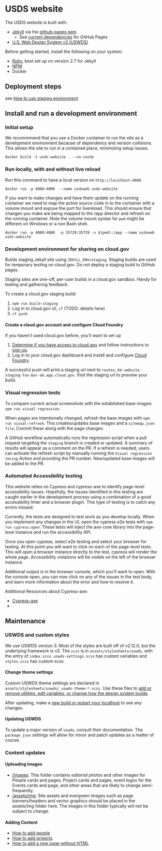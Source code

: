 # USDS website

The USDS website is built with:

- [Jekyll](https://jekyllrb.com/) via the [github-pages gem](https://rubygems.org/gems/github-pages)
  - See [current dependencies](https://pages.github.com/versions/) for GitHub Pages
- [U.S. Web Design System v3 (USWDS)](https://designsystem.digital.gov/)

Before getting started, install the following on your system:

- [Ruby](https://www.ruby-lang.org/en/documentation/installation/), best set up on version 2.7 for Jekyll
- [NPM](https://github.com/npm/cli)
- Docker

## Deployment steps
see [How to use staging environment](https://github.com/usds/website-management#how-to-use-the-usds-website-staging-environment)

## Install and run a development environment

### Initial setup
We recommmend that you use a Docker container to run the site as a development environment because of dependency and version collisions. This allows the site to run in a contained place, minimizing setup issues.

```
docker build -t usds-website . --no-cache
```

### Run locally, with and without live reload
Run this command to have a local version on `http://localhost:4080`.
```
docker run -p 4080:4000  --name usdsweb usds-website
```

If you want to make changes and have them update on the running container
we need to map the active source code in to the container with a volume mount and
expose the port for livereload. This should ensure that changes you make are being
mapped to the /app director and refresh on the running container. Note the volume mount syntax
for `pwd` might be different on Windows or a non Bash shell. 
```
docker run -p 4080:4000  -p 35729:35729 -v $(pwd):/app --name usdsweb usds-website
```  

### Development environment for sharing on cloud.gov
Builds staging Jekyll site using `JEKYLL_ENV=staging`. Staging builds are used for temporary testing on cloud.gov. Do not deploy a staging build to GitHub pages.

Staging sites are one-off, per-user builds in a cloud.gov sandbox. Handy for testing and gathering feedback.

To create a cloud.gov staging build:
1. `npm run build-staging`
1. Log in to cloud.gov cli, `cf`  (TODO: details here)
1. `cf push`

#### Create a cloud.gov account and configure Cloud Foundry
If you haven't used cloud.gov before, you'll want to set up

1. [Determine if you have access to cloud.gov](https://cloud.gov/docs/getting-started/accounts/) and follow instructions to [sign up](https://cloud.gov/docs/getting-started/setup/).
2. Log in to your cloud.gov dashboard and install and configure [Cloud Foundry](https://cloud.gov/docs/getting-started/setup/).

A successful push will print a staging url next to `routes`, ex: `website-staging-foo-bar-ab.app.cloud.gov`. Visit the staging url to preview your build.

### Visual regression tests

To compare current actual screenshots with the established base images: `npm run visual-regression`.

When pages are intentionally changed, refresh the base images with `npm run visual-refresh`. This creates/updates base images and a `sitemap.json file`. Commit these along with the page changes.

A GitHub workflow automatically runs the regression script when a pull request targeting the `staging` branch is created or updated. A summary of results will appear as a comment on the PR. If a refresh is needed, users can activate the refresh script by manually running the `Visual regression tesing` Action and providing the PR number. New/updated base images will be added to the PR.

### Automated Accessibility testing

This website relies on Cypress and cypress-axe to identify page-level accessibility issues. Hopefully, the issues identified in this testing are caught earlier in the development process using a combination of a good accessibility linter and a browser plugin. This type of testing is to catch any errors missed.

Currently, the tests are designed to test work as you develop locally. When you implement any changes in the UI, open the cypress e2e tests with `npm run cypress:open`. These tests will inject the axe-core library into the page-level instance and run the accessibility API. 

Once you open cypress, select e2e testing and select your browser for testing. At this point you will want to click on each of the page-level tests. This will open a browser instance directly to the test, cypress will render the whole page. Accessibility violations will be visible on the left of the browser instance. 

Additional output is in the browser console, which you'll want to open. With the console open, you can now click on any of the issues in the test body, and learn more information about the error and how to resolve it.

Additional Resources about Cypress-axe:
- [Cypress-axe](https://www.npmjs.com/package/cypress-axe)
- []()

## Maintenance

### USWDS and custom styles
We use USWDS version 3. Most of the styles are built off of v2.12.0, but the underlying framework is v3. The `scss` is in `assets/stylesheets/uswds`, with the entry of `index.scss`. `uswds-settings.scss` has custom variables and `styles.scss` has custom scss.

#### Change theme settings

Custom USWDS theme settings are declared in `assets/stylesheets/uswds/_uswds-theme-*.scss`. Use these files to [add or remove utilities, edit variables, or change how the design system builds](https://designsystem.digital.gov/documentation/settings/).

After updating, make a [new build or restart your localhost](#running-and-building) to see any changes.

#### Updating USWDS
To update a major version of `uswds`, consult their documentation. The `package.json` settings will allow for minor and patch updates as a matter of course.

### Content updates

#### Uploading images
- [/images](https://github.com/usds/website/tree/master/images): This folder contains *editorial photos* and other images for People cards and pages, Project cards and pages, event logos for the Events cards and page, and other areas that are likely to change semi-frequently.
- [/assets/img](https://github.com/usds/website/tree/master/assets/img): Site assets and evergreen images such as page banners/headers and vector graphics should be placed in the assets/img folder here. The images in this folder typically will not be subject to change.

#### Adding Content
* [How to add people](https://github.com/usds/website/wiki/Adding-People-(carousel-and-pages))
* [How to add projects](https://github.com/usds/website/wiki/Adding-projects-(carousel-and-pages))
* [How to add a new page without HTML](https://github.com/usds/website/wiki/Adding-a-simple-page)
